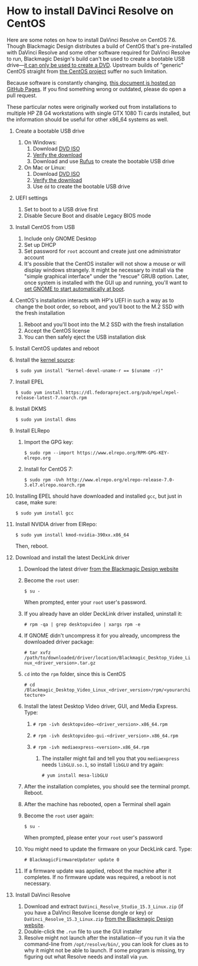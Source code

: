 # How to install DaVinci Resolve on CentOS

Here are some notes on how to install  DaVinci Resolve on CentOS 7.6. Though Blackmagic Design distributes a build of CentOS that's pre-installed with DaVinci Resolve and some other software required for DaVinci Resolve to run, Blackmagic Design's build can't be used to create a bootable USB drive&mdash;[it can only be used to create a DVD](https://forum.blackmagicdesign.com/viewtopic.php?f=21&t=65447#p370722). Upstream builds of "generic" CentOS straight from [the CentOS project](https://www.centos.org/) suffer no such limitation.

Because software is constantly changing, [this document is hosted on GitHub Pages](https://github.com/sethgoldin/install-davinci-resolve-centos). If you find something wrong or outdated, please do open a pull request. 

These particular notes were originally worked out from installations to multiple HP Z8 G4 workstations with single GTX 1080 Ti cards installed, but the information should be useful for other x86_64 systems as well.

1. Create a bootable USB drive
	1. On Windows:
		1. Download [DVD ISO](https://www.centos.org/download/)
		2. [Verify the download](https://wiki.centos.org/TipsAndTricks/sha256sum)
		3. Download and use [Rufus](https://rufus.ie/) to create the bootable USB drive
	2. On Mac or Linux:
		1. Download [DVD ISO](https://www.centos.org/download/)
		2. [Verify the download](https://wiki.centos.org/TipsAndTricks/sha256sum)
		3. Use `dd` to create the bootable USB drive		
2. UEFI settings
	1. Set to boot to a USB drive first
	2. Disable Secure Boot and disable Legacy BIOS mode
3. Install CentOS from USB
	1. Include only GNOME Desktop
	2. Set up DHCP
	3. Set password for `root` account and create just one administrator account
	4. It's possible that the CentOS installer will not show a mouse or will display windows strangely. It might be necessary to install via the "simple graphical interface" under the "rescue" GRUB option. Later, once system is installed with the GUI up and running, you'll want to [set GNOME to start automatically at boot](https://www.rootusers.com/how-to-start-gui-in-centos-7-linux/).
4. CentOS's installation interacts with HP's UEFI in such a way as to change the boot order, so reboot, and you'll boot to the M.2 SSD with the fresh installation
	1. Reboot and you'll boot into the M.2 SSD with the fresh installation
	2. Accept the CentOS license
	3. You can then safely eject the USB installation disk
5. Install CentOS updates and reboot
6. Install the [kernel source](https://wiki.centos.org/HowTos/I_need_the_Kernel_Source):

	```$ sudo yum install "kernel-devel-uname-r == $(uname -r)"```

7. Install EPEL

	```$ sudo yum install https://dl.fedoraproject.org/pub/epel/epel-release-latest-7.noarch.rpm```

8. Install DKMS
	
	```$ sudo yum install dkms```
	
9. Install ELRepo
	1. Import the GPG key:
		
		```$ sudo rpm --import https://www.elrepo.org/RPM-GPG-KEY-elrepo.org```
		
	2. Install for CentOS 7:
	
		```$ sudo rpm -Uvh http://www.elrepo.org/elrepo-release-7.0-3.el7.elrepo.noarch.rpm```

10. Installing EPEL should have downloaded and installed `gcc`, but just in case, make sure:

	```$ sudo yum install gcc```

11. Install NVIDIA driver from ElRepo:
	
	```$ sudo yum install kmod-nvidia-390xx.x86_64```
	
	Then, reboot.
	
12. Download and install the latest DeckLink driver

	1. Download the latest driver [from the Blackmagic Design website](https://www.blackmagicdesign.com/support/family/capture-and-playback)
	2. Become the `root` user:
		
		```$ su -```
		
		When prompted, enter your `root` user's password.
		
	3. If you already have an older DeckLink driver installed, uninstall it:
		
		```# rpm -qa | grep desktopvideo | xargs rpm -e```
		
	4. If GNOME didn't uncompress it for you already, uncompress the downloaded driver package:
		
		```# tar xvfz /path/to/downloaded/driver/location/Blackmagic_Desktop_Video_Linux_<driver_version>.tar.gz```
		
	5. `cd` into the `rpm` folder, since this is CentOS
	
		```# cd /Blackmagic_Desktop_Video_Linux_<driver_version>/rpm/<yourarchitecture>```
		
	6. Install the latest Desktop Video driver, GUI, and Media Express. Type:

		1. ```# rpm -ivh desktopvideo-<driver_version>.x86_64.rpm```

		2. ```# rpm -ivh desktopvideo-gui-<driver_version>.x86_64.rpm```
		
		3. ```# rpm -ivh mediaexpress-<version>.x86_64.rpm```
		
			1. The installer might fail and tell you that you `mediaexpress` needs `libGLU.so.1`, so install `libGLU` and try again:
				
				```# yum install mesa-libGLU```
		
	7. After the installation completes, you should see the terminal prompt. Reboot.
	8. After the machine has rebooted, open a Terminal shell again
	9. Become the `root` user again:
		
		```$ su -```
		
		When prompted, please enter your `root` user's password
		
	11. You might need to update the firmware on your DeckLink card. Type:
		
		```# BlackmagicFirmwareUpdater update 0```
		
	12.  If a firmware update was applied, reboot the machine after it completes. If no firmware update was required, a reboot is not necessary.
	
9. Install DaVinci Resolve
	1. Download and extract `DaVinci_Resolve_Studio_15.3_Linux.zip` (if you have a DaVinci Resolve license dongle or key) or `DaVinci_Resolve_15.3_Linux.zip` [from the Blackmagic Design website](https://www.blackmagicdesign.com/support/family/davinci-resolve-and-fusion).
	2. Double-click the `.run` file to use the GUI installer
	3. Resolve might not launch after the installation--if you run it via the command-line from `/opt/resolve/bin/`, you can look for clues as to why it might not be able to launch. If some program is missing, try figuring out what Resolve needs and install via `yum`.
